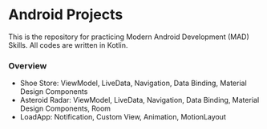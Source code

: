 # Android Projects

This is the repository for practicing Modern Android Development (MAD) Skills. All codes are written in Kotlin.

### Overview

- Shoe Store: ViewModel, LiveData, Navigation, Data Binding, Material Design Components
- Asteroid Radar: ViewModel, LiveData, Navigation, Data Binding, Material Design Components, Room
- LoadApp: Notification, Custom View, Animation, MotionLayout
